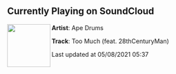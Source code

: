 ## Currently Playing on SoundCloud

[<img align="left" width="100" src="https://i1.sndcdn.com/artworks-LGOCfFkWkXlT-0-t500x500.jpg">](https://soundcloud.com/apedrums/too-much-feat-28thcenturyman?in=apedrums/sets/soundboy)

**Artist**: Ape Drums 

**Track**: Too Much (feat. 28thCenturyMan)

Last updated at 05/08/2021 05:37
